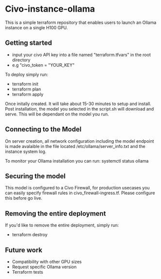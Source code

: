 # Civo-instance-ollama
This is a simple terraform repository that enables users to launch an Ollama instance on a single H100 GPU. 

## Getting started

- input your civo API key into a file named "terraform.tfvars" in the root directory
- e.g "civo_token = "YOUR_KEY"

To deploy simply run:

- terraform init
- terraform plan
- terraform apply

Once initally created. It will take about 15-30 minutes to setup and install. Post installation, the model you selected in the script.sh will download and serve. This will be dependant on the model you run. 

## Connecting to the Model

On server creation, all network configuration including the model endpoint is made avalaible in the file located /etc/ollama/server_info.txt and the instance system log. 

To monitor your Ollama installation you can run: systemctl status ollama

## Securing the model
This model is configured to a Civo Firewall, for production usecases you can easily specify firewall rules in civo_firewall-ingress.tf. Please configure this before go live. 

## Removing the entire deployment
If you'd like to remove the entire deployment, simply run:
- terraform destroy


## Future work
- Compatibility with other GPU sizes
- Request specific Ollama version
- Terraform tests
